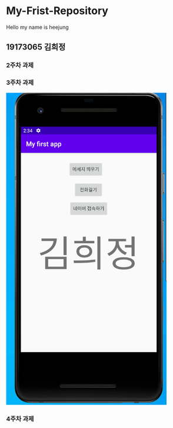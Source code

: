 # My-Frist-Repository
Hello my name is heejung
## 19173065 김희정
### 2주차 과제
### 3주차 과제
<img width="" height="" src="/png/3-1task.png"></img>
### 4주차 과제
